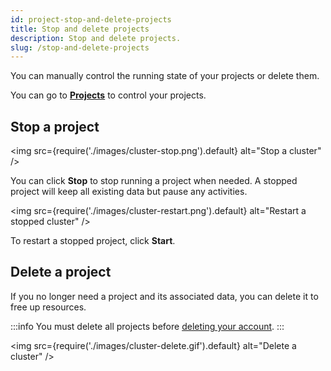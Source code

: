 ```yaml
---
id: project-stop-and-delete-projects
title: Stop and delete projects
description: Stop and delete projects.
slug: /stop-and-delete-projects
---
```


You can manually control the running state of your projects or delete them.

You can go to [**Projects**](https://cloud.risingwave.com/project/home/) to control your projects.


## Stop a project


<grid
 container
 direction="row"
 spacing="20"
 justifyContent="space-between"
 justifyItems="stretch"
 alignItems="baseline">

<grid item xs={6} md={6}>

<img
  src={require('./images/cluster-stop.png').default}
  alt="Stop a cluster"
/>

You can click **Stop** to stop running a project when needed. A stopped project will keep all existing data but pause any activities.

</grid>

<grid item xs={6} md={6}>

<img
  src={require('./images/cluster-restart.png').default}
  alt="Restart a stopped cluster"
/>

To restart a stopped project, click **Start**.
  
</grid>

</grid>

## Delete a project

If you no longer need a project and its associated data, you can delete it to free up resources.

:::info
You must delete all projects before [deleting your account](account-manage-your-account.md/?task=delete-account).
:::

<img
  src={require('./images/cluster-delete.gif').default}
  alt="Delete a cluster"
/>
